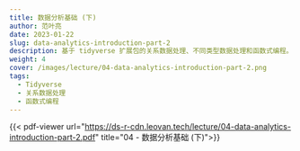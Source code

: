 ```yaml
---
title: 数据分析基础 (下)
author: 范叶亮
date: 2023-01-22
slug: data-analytics-introduction-part-2
description: 基于 tidyverse 扩展包的关系数据处理、不同类型数据处理和函数式编程。
weight: 4
cover: /images/lecture/04-data-analytics-introduction-part-2.png
tags:
  - Tidyverse
  - 关系数据处理
  - 函数式编程
---
```


{{< pdf-viewer url="https://ds-r-cdn.leovan.tech/lecture/04-data-analytics-introduction-part-2.pdf" title="04 - 数据分析基础 (下)">}}

